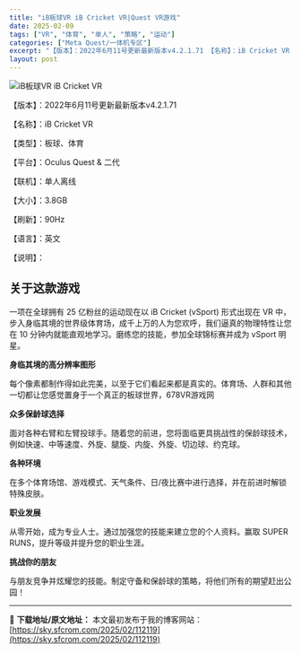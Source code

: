 ```yaml
---
title: "iB板球VR iB Cricket VR|Quest VR游戏"
date: 2025-02-09
tags: ["VR", "体育", "单人", "策略", "运动"]
categories: ["Meta Quest/一体机专区"]
excerpt: "【版本】：2022年6月11号更新最新版本v4.2.1.71 【名称】：iB Cricket VR 【类型】：板球、体育 【平台】：Oculus Quest &amp; 二代 【联机】：单人离线 【大小】：3.8GB 【刷新】：90Hz 【语言】：英文 【说明】： 关于这款游戏 一项在全球拥有 25&hellip;"
layout: post
---
```


<img title="1651074278-7a5be53c7905330.webp" src="https://sky.sfcrom.com/wp-content/uploads/2025/02/20250210_67aa11cb7125f.webp" alt="iB板球VR iB Cricket VR" />

【版本】：2022年6月11号更新最新版本v4.2.1.71

【名称】：iB Cricket VR

【类型】：板球、体育

【平台】：Oculus Quest &amp; 二代

【联机】：单人离线

【大小】：3.8GB

【刷新】：90Hz

【语言】：英文

【说明】：
<h2>关于这款游戏</h2>
一项在全球拥有 25 亿粉丝的运动现在以 iB Cricket (vSport) 形式出现在 VR 中，步入身临其境的世界级体育场，成千上万的人为您欢呼，我们逼真的物理特性让您在 10 分钟内就能直观地学习。磨练您的技能，参加全球锦标赛并成为 vSport 明星。

<strong>身临其境的高分辨率图形</strong>

每个像素都制作得如此完美，以至于它们看起来都是真实的。体育场、人群和其他一切都让您感觉置身于一个真正的板球世界，678VR游戏网

<strong>众多保龄球选择</strong>

面对各种右臂和左臂投球手。随着您的前进，您将面临更具挑战性的保龄球技术，例如快速、中等速度、外旋、腿旋、内旋、外旋、切边球、约克球。

<strong>各种环境</strong>

在多个体育场馆、游戏模式、天气条件、日/夜比赛中进行选择，并在前进时解锁特殊皮肤。

<strong>职业发展</strong>

从零开始，成为专业人士。通过加强您的技能来建立您的个人资料。赢取 SUPER RUNS，提升等级并提升您的职业生涯。

<strong>挑战你的朋友</strong>

与朋友竞争并炫耀您的技能。制定守备和保龄球的策略，将他们所有的期望赶出公园！

---
📖 **下载地址/原文地址：** 本文最初发布于我的博客网站：[https://sky.sfcrom.com/2025/02/112119](https://sky.sfcrom.com/2025/02/112119)
